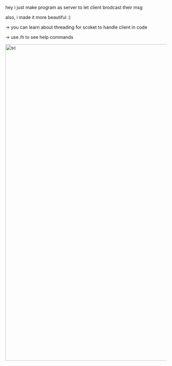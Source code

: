 hey i just make program as server to let client brodcast their msg

also, i made it more beautiful :)

-> you can learn about threading for scoket to handle client in code

-> use /h to see help commands

<img width="989" alt="sc" src="https://github.com/Cloudy0x/brodcast/assets/132501881/d54c6c01-90bf-40c0-a232-beb549a0edd9">
